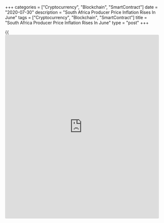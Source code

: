 +++
categories = ["Cryptocurrency", "Blockchain", "SmartContract"]
date = "2020-07-30"
description = "South Africa Producer Price Inflation Rises In June"
tags = ["Cryptocurrency", "Blockchain", "SmartContract"]
title = "South Africa Producer Price Inflation Rises In June"
type = "post"
+++

{{<iframe id="large-banner" src="https://www.bounty.group/#slide=18.0" width="100%" height="600" scrolling="no" style="border: 0px solid rgb(216, 221, 230); border-radius: 3px;">}}

South Africa's producer price inflation rose in June after easing in the
previous month, figures from Statistics South Africa showed on Thursday.

The producer price index rose 0.5 percent year-on-year in June, after a
0.4 percent increase in May. In April, producer prices rose 1.2 percent.

The main contribution for the increase in prices came from food
products, beverages and tobacco products, and transport equipment in
June.

Producer prices for mining industry grew 26.0 percent annually in June
and prices for electricity and water increased 13.8 percent.

Prices for agriculture, forestry and fishing and, intermediate goods
rose by 1.1 percent and 1.4 percent, respectively.

On a monthly basis, producer prices increased 0.5 percent in June.

For comments and feedback [contact](https://www.playgroundfx.com/contact/): editorial@rtt[news](https://www.letsplayfx.com/blog/forex-news-website/).com

[Economic News][1]

 **What parts of the world are seeing the best (and worst) economic
performances lately? Click[here][2] to check out our [Econ Scorecard][2]
and find out! See up-to-the-moment [ranking](https://www.playgroundfx.com/blog/crypto-exchange-ranking/)s for the best and worst
performers in [GDP][3], [unemployment rate][4], [inflation][5] and much
more.**

   1. www.rtt[news](https://www.letsplayfx.com/blog/forex-news-website/).com/Content/EconomicNews.aspx
   2. www.rtt[news](https://www.letsplayfx.com/blog/forex-news-website/).com/economic-scorecard/world-rank/industrial-production/highest-performance.aspx
   3. www.rtt[news](https://www.letsplayfx.com/blog/forex-news-website/).com/economic-scorecard/world-rank/GDP/highest-performance.aspx
   4. www.rtt[news](https://www.letsplayfx.com/blog/forex-news-website/).com/economic-scorecard/world-rank/unemployment-rate/lowest-performance.aspx
   5. www.rtt[news](https://www.letsplayfx.com/blog/forex-news-website/).com/economic-scorecard/world-rank/CPI/highest-performance.aspx